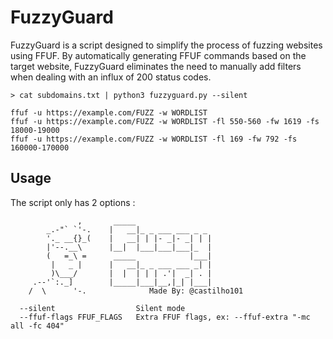 # FuzzyGuard

FuzzyGuard is a script designed to simplify the process of fuzzing websites using FFUF. By automatically generating FFUF commands based on the target website, FuzzyGuard eliminates the need to manually add filters when dealing with an influx of 200 status codes.<br>

```
> cat subdomains.txt | python3 fuzzyguard.py --silent

ffuf -u https://example.com/FUZZ -w WORDLIST
ffuf -u https://example.com/FUZZ -w WORDLIST -fl 550-560 -fw 1619 -fs 18000-19000
ffuf -u https://example.com/FUZZ -w WORDLIST -fl 169 -fw 792 -fs 160000-170000
```
## Usage
The script only has 2 options :
```
               ,       _____
        _.-"` `'-.    |   __|_ _ ___ ___ _ _
        '._ __{}_(    |   __| | |- _|- _| | |
        |'--.__\      |__|  |___|___|___|_  |
        (   =_\ =      _____            |___|
         |   _ |      |   __|_ _ ___ ___ _| |
         )\___/       |  |  | | | .'|  _| . |
     .--'`:._]        |_____|___|__,|_| |___|
    /  \      '-.              Made By: @castilho101
    
  --silent                  Silent mode
  --ffuf-flags FFUF_FLAGS   Extra FFUF flags, ex: --ffuf-extra "-mc all -fc 404"
```
